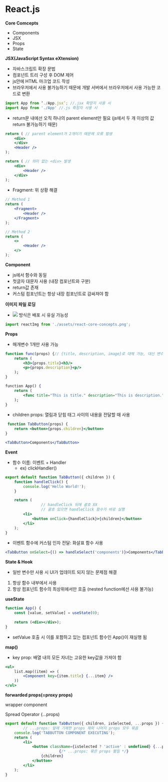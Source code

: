 # React.js

**Core Comcepts**

- Components
- JSX
- Props
- State

**JSX(JavaScript Syntax eXtension)**

- 자바스크립트 확장 문법
- 컴포넌트 트리 구성 후 DOM 제어
- js안에 HTML 마크업 코드 작성
- 브라우저에서 사용 불가능하기 때문에 개발 서버에서 브라우저에서 사용 가능한 코드로 변환

```jsx
import App from ‘./App.jsx’; //.jsx 확장자 사용 시
import App from './App' //.js 확장자 사용 시 
```

- return문 내에선 오직 하나의 parent element만 필요 (js에서 두 개 이상의 값 return 불가능하기 때문)

```jsx
return ( // parent element가 2개이기 때문에 오류 발생
	<div> 
	</div>
	<Header />
);

return ( // 의미 없는 <div> 발생
	<div>
		<Header /> 
	</div>
);
```

- Fragment: 위 상황 해결

```jsx
// Method 1
return (
	<Fragment>
		<Header />
	</Fragment>
);

// Method 2
return (
	<>
		<Header />
	</>
); 
```

**Component**

- js에서 함수와 동일
- 첫글자 대문자 사용 (내장 컴포넌트와 구분)
- return값 존재
- 커스텀 컴포넌트는 항상 내장 컴포넌트로 감싸져야 함

**이미지 파일 로딩**

- <img src=””> 방식은 배포 시 유실 가능성

```jsx
import reactImg from './assets/react-core-concepts.png';
```

**Props**

- 매개변수 1개만 사용 가능

```jsx
function func(props) {// {title, description, image}로 대체 가능, 대신 변수명 동일해야 함
	return (
		<h3>{props.title}<h3/>
		<p>{props.description}<p/>
	);
}

function App() {
	return (
		<func title="This is title." description="This is description.">
	);
}
```

- children props: 열림과 닫힘 태그 사이의 내용을 전달할 때 사용

```jsx
 function TabButton(props) {
	return <button>{props.children}</button>
}

<TabButton>Components</TabButton>
```

**Event**

- 함수 이름: 이벤트 + Handler
    - ex) clickHandler()

```jsx
export default function TabButton({ children }) {
    function handleClick() {
        console.log('Hello World!');
    }

    return (
				// handleClick 뒤에 괄호 XX
				// 괄호 있으면 handleClick 함수가 바로 실행
        <li>
            <button onClick={handleClick}>{children}</button>
        </li>
    );
}
```

- 이벤트 함수에 커스텀 인자 전달: 화살표 함수 사용

```jsx
<TabButton onSelect={() => handleSelect('components')}>Components</TabButton>
```

**State & Hook**

- 일반 변수만 사용 시 UI가 업데이트 되지 않는 문제점 해결
1. 항상 함수 내부에서 사용
2. 항상 컴포넌트 함수의 최상위에서만 호출 (nested function에선 사용 불가능)

**useState**

```jsx
function App() {
	const [value, setValue] = useState(0);
	
	return (<div></div>);
}
```

- setValue 호출 시 이를 포함하고 있는 컴포넌트 함수인 App()이 재실행 됨

**map()**

- key prop: 배열 내의 모든 자녀는 고유한 key값을 가져야 함

```jsx
<ul>
	list.map((item) => (
		<Component key={item.title} {...item} />
	))
</ul>
```

**forwarded props(=proxy props)**

wrapper component

Spread Operator (…props)

```jsx
export default function TabButton({ children, isSelected, ...props }) {
		// ...props: 앞에 기재한 props 제외 나머지 props 모두 묶음
    console.log('TABBUTTON COMPONENT EXECUTING');
    return (
        <li>
            <button className={isSelected ? 'active' : undefined} {...props}>
						{/* ...props: 묶은 props 펼침 */}
                {children}
            </button>
        </li>
    );
}
```